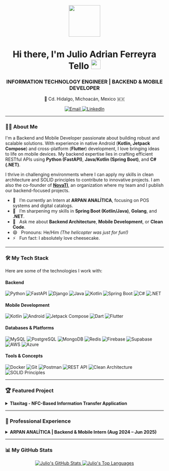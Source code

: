 <!-- 
Hi, Julio! This is your new, enhanced README.
I've organized your skills and experience into a professional and visually appealing layout.
Feel free to customize it further!
-->

<div id="header" align="center">
  <img src="https://media.giphy.com/media/M9gbBd9nbDrOTu1Mqx/giphy.gif" width="100"/>
  <h1>
    Hi there, I'm Julio Adrian Ferreyra Tello
    <img src="https://emojis.slackmojis.com/emojis/images/1531849430/4246/blob-wave.gif?1531849430" width="30"/>
  </h1>
  <h3>INFORMATION TECHNOLOGY ENGINEER | BACKEND & MOBILE DEVELOPER</h3>
  <p>📍 Cd. Hidalgo, Michoacán, Mexico 🇲🇽</p>
</div>

<div id="socials" align="center">
  <!-- UPDATE THESE LINKS -->
  <a href="mailto:jaft210403@outlook.com">
    <img src="https://img.shields.io/badge/Email-0078D4?style=for-the-badge&logo=microsoft-outlook&logoColor=white" alt="Email"/>
  </a>
  <a href="https://www.linkedin.com/in/julio-adrian-ferreyra-tello-68a09b347">
    <img src="https://img.shields.io/badge/LinkedIn-0077B5?style=for-the-badge&logo=linkedin&logoColor=white" alt="LinkedIn"/>
  </a>
</div>

---

### 👨‍💻 About Me

I'm a Backend and Mobile Developer passionate about building robust and scalable solutions. With experience in native Android (**Kotlin, Jetpack Compose**) and cross-platform (**Flutter**) development, I love bringing ideas to life on mobile devices. My backend expertise lies in crafting efficient RESTful APIs using **Python (FastAPI)**, **Java/Kotlin (Spring Boot)**, and **C# (.NET)**.

I thrive in challenging environments where I can apply my skills in clean architecture and SOLID principles to contribute to innovative projects. I am also the co-founder of **[NovaTI](https://github.com/NovaTI-Org)**, an organization where my team and I publish our backend-focused projects.

- 🔭   I’m currently an Intern at **ARPAN ANALÍTICA**, focusing on POS systems and digital catalogs.
- 🌱   I’m sharpening my skills in **Spring Boot (Kotlin/Java)**, **Golang**, and **.NET**.
- 💬   Ask me about **Backend Architecture**, **Mobile Development**, or **Clean Code**.
- 😄   Pronouns: He/Him *(The helicopter was just for fun!)*
- ⚡   Fun fact: I absolutely love cheesecake.

---

### 🛠️ My Tech Stack

Here are some of the technologies I work with:

#### Backend
<p>
    <img src="https://img.shields.io/badge/Python-3776AB?style=for-the-badge&logo=python&logoColor=white" alt="Python"/>
    <img src="https://img.shields.io/badge/FastAPI-009688?style=for-the-badge&logo=fastapi&logoColor=white" alt="FastAPI"/>
    <img src="https://img.shields.io/badge/Django-092E20?style=for-the-badge&logo=django&logoColor=white" alt="Django"/>
    <img src="https://img.shields.io/badge/Java-ED8B00?style=for-the-badge&logo=openjdk&logoColor=white" alt="Java"/>
    <img src="https://img.shields.io/badge/Kotlin-7F52FF?style=for-the-badge&logo=kotlin&logoColor=white" alt="Kotlin"/>
    <img src="https://img.shields.io/badge/Spring-6DB33F?style=for-the-badge&logo=spring&logoColor=white" alt="Spring Boot"/>
    <img src="https://img.shields.io/badge/C%23-239120?style=for-the-badge&logo=c-sharp&logoColor=white" alt="C#"/>
    <img src="https://img.shields.io/badge/.NET-512BD4?style=for-the-badge&logo=dotnet&logoColor=white" alt=".NET"/>
</p>

#### Mobile Development
<p>
    <img src="https://img.shields.io/badge/Kotlin-7F52FF?style=for-the-badge&logo=kotlin&logoColor=white" alt="Kotlin"/>
    <img src="https://img.shields.io/badge/Android-3DDC84?style=for-the-badge&logo=android&logoColor=white" alt="Android"/>
    <img src="https://img.shields.io/badge/Jetpack%20Compose-4285F4?style=for-the-badge&logo=jetpackcompose&logoColor=white" alt="Jetpack Compose"/>
    <img src="https://img.shields.io/badge/Dart-0175C2?style=for-the-badge&logo=dart&logoColor=white" alt="Dart"/>
    <img src="https://img.shields.io/badge/Flutter-02569B?style=for-the-badge&logo=flutter&logoColor=white" alt="Flutter"/>
</p>

#### Databases & Platforms
<p>
    <img src="https://img.shields.io/badge/MySQL-4479A1?style=for-the-badge&logo=mysql&logoColor=white" alt="MySQL"/>
    <img src="https://img.shields.io/badge/PostgreSQL-4169E1?style=for-the-badge&logo=postgresql&logoColor=white" alt="PostgreSQL"/>
    <img src="https://img.shields.io/badge/MongoDB-47A248?style=for-the-badge&logo=mongodb&logoColor=white" alt="MongoDB"/>
    <img src="https://img.shields.io/badge/Redis-DC382D?style=for-the-badge&logo=redis&logoColor=white" alt="Redis"/>
    <img src="https://img.shields.io/badge/Firebase-FFCA28?style=for-the-badge&logo=firebase&logoColor=white" alt="Firebase"/>
    <img src="https://img.shields.io/badge/Supabase-3FCF8E?style=for-the-badge&logo=supabase&logoColor=white" alt="Supabase"/>
    <img src="https://img.shields.io/badge/Amazon%20AWS-232F3E?style=for-the-badge&logo=amazon-aws&logoColor=white" alt="AWS"/>
    <img src="https://img.shields.io/badge/Microsoft%20Azure-0078D4?style=for-the-badge&logo=microsoft-azure&logoColor=white" alt="Azure"/>
</p>

#### Tools & Concepts
<p>
    <img src="https://img.shields.io/badge/Docker-2496ED?style=for-the-badge&logo=docker&logoColor=white" alt="Docker"/>
    <img src="https://img.shields.io/badge/Git-F05032?style=for-the-badge&logo=git&logoColor=white" alt="Git"/>
    <img src="https://img.shields.io/badge/Postman-FF6C37?style=for-the-badge&logo=postman&logoColor=white" alt="Postman"/>
    <img src="https://img.shields.io/badge/REST%20API-0277BD?style=for-the-badge&logo=api&logoColor=white" alt="REST API"/>
    <img src="https://img.shields.io/badge/Clean%20Architecture-A0A0A0?style=for-the-badge" alt="Clean Architecture"/>
    <img src="https://img.shields.io/badge/SOLID-A0A0A0?style=for-the-badge" alt="SOLID Principles"/>
</p>

---

### 🏆 Featured Project

<details>
<summary>
  <strong>Tlaxitag - NFC-Based Information Transfer Application</strong>
</summary>

> An innovative mobile solution for offline information exchange (e.g., contact cards, URLs) in business, medical, or educational environments. This project was a **national finalist at INNOVATEC** for its practical applicability.

- **Intuitive UI:** Designed and implemented responsive user interfaces using custom widgets and Material Design principles.
- **NFC Functionality:** Implemented data detection and transmission between NFC-compatible devices, optimizing the pairing process.
- **State Management:** Applied the **BLoC/Cubit pattern** to efficiently manage application state and improve code scalability.

**Technologies Used:** Flutter, Dart, NFC, BLoC/Cubit.

<!-- UPDATE THIS with the link to your project repository -->
**[View Project on GitHub (coming soon)](https://github.com/JulioAdrianFerreyraDev)**

</details>

---

### 💼 Professional Experience

<details>
<summary>
  <strong>ARPAN ANALÍTICA | Backend & Mobile Intern (Aug 2024 – Jun 2025)</strong>
</summary>

- Integrated SDK functions for hardware component control in point-of-sale (POS) systems using **Kotlin**.
- Developed RESTful endpoints for a digital catalog platform using **Python** and **FastAPI**.
- Implemented functional modules for POS mobile applications using **Kotlin**, **Jetpack Compose**, and **Clean Architecture** concepts.
- Gained practical knowledge of **Docker** containerization to improve project scalability and deployment.
</details>

---

### 📊 My GitHub Stats

<p align="center">
  <a href="https://github.com/JulioAdrianFerreyraDev">
    <!-- Change the `?theme=` value to try other themes: https://github.com/anuraghazra/github-readme-stats/blob/master/themes/README.md -->
    <img src="https://github-readme-stats.vercel.app/api?username=JulioAdrianFerreyraDev&show_icons=true&theme=tokyonight&hide_border=true&count_private=true" alt="Julio's GitHub Stats"/>
    <img src="https://github-readme-stats.vercel.app/api/top-langs/?username=JulioAdrianFerreyraDev&layout=compact&theme=tokyonight&hide_border=true&langs_count=8" alt="Julio's Top Languages"/>
  </a>
</p>
